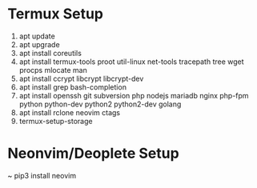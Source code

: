 # Termux Setup
1. apt update
2. apt upgrade
3. apt install coreutils
4. apt install termux-tools proot util-linux net-tools tracepath tree wget procps mlocate man
5. apt install ccrypt libcrypt libcrypt-dev
6. apt install grep bash-completion 
7. apt install openssh git subversion php nodejs mariadb nginx php-fpm python python-dev python2 python2-dev golang
8. apt install rclone neovim ctags
9. termux-setup-storage

# Neonvim/Deoplete Setup
~ pip3 install neovim

